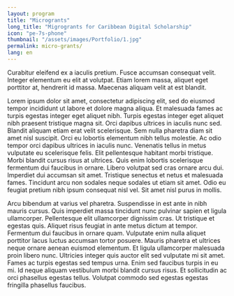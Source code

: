 ```yaml
---
layout: program
title: "Microgrants"
long_title: "Migrogrants for Caribbean Digital Scholarship"
icon: "pe-7s-phone"
thumbnail: "/assets/images/Portfolio/1.jpg"
permalink: micro-grants/
lang: en
---
```


<div class="portfolio-details">
    <p>Curabitur eleifend ex a iaculis pretium. Fusce accumsan consequat velit. Integer elementum eu elit at volutpat. Etiam lorem massa, aliquet eget porttitor at, hendrerit id massa. Maecenas aliquam velit at est blandit.</p>
    <p>Lorem ipsum dolor sit amet, consectetur adipiscing elit, sed do eiusmod tempor incididunt ut labore et dolore magna aliqua. Et malesuada fames ac turpis egestas integer eget aliquet nibh. Turpis egestas integer eget aliquet nibh praesent tristique magna sit. Orci dapibus ultrices in iaculis nunc sed. Blandit aliquam etiam erat velit scelerisque. Sem nulla pharetra diam sit amet nisl suscipit. Orci eu lobortis elementum nibh tellus molestie. Ac odio tempor orci dapibus ultrices in iaculis nunc. Venenatis tellus in metus vulputate eu scelerisque felis. Elit pellentesque habitant morbi tristique. Morbi blandit cursus risus at ultrices. Quis enim lobortis scelerisque fermentum dui faucibus in ornare. Libero volutpat sed cras ornare arcu dui. Imperdiet dui accumsan sit amet. Tristique senectus et netus et malesuada fames. Tincidunt arcu non sodales neque sodales ut etiam sit amet. Odio eu feugiat pretium nibh ipsum consequat nisl vel. Sit amet nisl purus in mollis.</p>
    <p>Arcu bibendum at varius vel pharetra. Suspendisse in est ante in nibh mauris cursus. Quis imperdiet massa tincidunt nunc pulvinar sapien et ligula ullamcorper. Pellentesque elit ullamcorper dignissim cras. Ut tristique et egestas quis. Aliquet risus feugiat in ante metus dictum at tempor. Fermentum dui faucibus in ornare quam. Vulputate enim nulla aliquet porttitor lacus luctus accumsan tortor posuere. Mauris pharetra et ultrices neque ornare aenean euismod elementum. Et ligula ullamcorper malesuada proin libero nunc. Ultricies integer quis auctor elit sed vulputate mi sit amet. Fames ac turpis egestas sed tempus urna. Enim sed faucibus turpis in eu mi. Id neque aliquam vestibulum morbi blandit cursus risus. Et sollicitudin ac orci phasellus egestas tellus. Volutpat commodo sed egestas egestas fringilla phasellus faucibus.</p>
</div>

